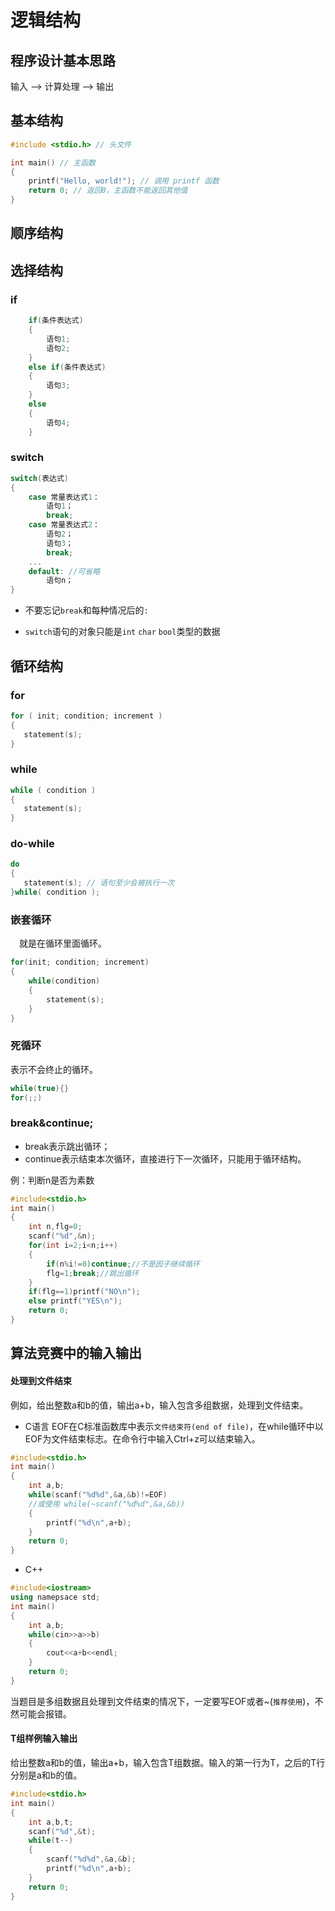 # 逻辑结构
## 程序设计基本思路
输入 --> 计算处理 --> 输出  

## 基本结构
```cpp
#include <stdio.h> // 头文件

int main() // 主函数
{
    printf("Hello, world!"); // 调用 printf 函数
    return 0; // 返回0，主函数不能返回其他值
}
```
## 顺序结构
## 选择结构
### if
```cpp
    if(条件表达式) 
    {
        语句1;
        语句2;
    }
    else if(条件表达式) 
    {
        语句3;
    }
    else 
    {
        语句4;
    }
```
### switch
```cpp
switch(表达式)
{
    case 常量表达式1：
        语句1；
        break;
    case 常量表达式2：
        语句2；
        语句3；
        break;
    ...
    default: //可省略
        语句n；
}
```

* 不要忘记```break```和每种情况后的```:```

* ```switch```语句的对象只能是```int``` ```char``` ```bool```类型的数据
## 循环结构
### for
```c
for ( init; condition; increment ) 
{
   statement(s);
}
```
### while
```c
while ( condition ) 
{
   statement(s);
}
```
### do-while
```c
do 
{
   statement(s); // 语句至少会被执行一次
}while( condition );
```

### 嵌套循环
&ensp;&ensp;就是在循环里面循环。
```c
for(init; condition; increment)
{
    while(condition)
    {
        statement(s);
    }
}
```
### 死循环
表示不会终止的循环。
```c
while(true){}
for(;;)
```
### break&continue;
* break表示跳出循环；
* continue表示结束本次循环，直接进行下一次循环，只能用于循环结构。

例：判断n是否为素数

```cpp
#include<stdio.h>
int main()
{
	int n,flg=0;
	scanf("%d",&n);
	for(int i=2;i<n;i++)
    {
		if(n%i!=0)continue;//不是因子继续循环
		flg=1;break;//跳出循环
	}
	if(flg==1)printf("NO\n");
	else printf("YES\n");
	return 0;
} 
```
## 算法竞赛中的输入输出
#### 处理到文件结束
例如，给出整数a和b的值，输出a+b，输入包含多组数据，处理到文件结束。

* C语言
EOF在C标准函数库中表示`文件结束符(end of file)`，在while循环中以EOF为文件结束标志。在命令行中输入Ctrl+z可以结束输入。
```cpp
#include<stdio.h>
int main()
{
	int a,b;
	while(scanf("%d%d",&a,&b)!=EOF)
	//或使用 while(~scanf("%d%d",&a,&b))
    {
		printf("%d\n",a+b);
	}
	return 0;
} 
```

* C++
```cpp
#include<iostream>
using namepsace std;
int main()
{
	int a,b;
	while(cin>>a>>b)
    {
		cout<<a+b<<endl;
	}
	return 0;
} 
```
当题目是多组数据且处理到文件结束的情况下，一定要写EOF或者~(`推荐使用`)，不然可能会报错。
#### T组样例输入输出
给出整数a和b的值，输出a+b，输入包含T组数据。输入的第一行为T，之后的T行分别是a和b的值。

```cpp
#include<stdio.h>
int main()
{
	int a,b,t;
	scanf("%d",&t);
	while(t--)
    {
		scanf("%d%d",&a,&b);
		printf("%d\n",a+b);
	}
	return 0;
}
```
